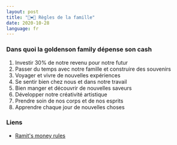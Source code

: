 ```yaml
---
layout: post
title: "👩‍❤️‍👨 Règles de la famille"
date: 2020-10-28
language: fr
---
```


### Dans quoi la goldenson family dépense son cash

1. Investir 30% de notre revenu pour notre futur
2. Passer du temps avec notre famille et construire des souvenirs
3. Voyager et vivre de nouvelles expériences
4. Se sentir bien chez nous et dans notre travail
5. Bien manger et découvrir de nouvelles saveurs
6. Développer notre créativité artistique
7. Prendre soin de nos corps et de nos esprits
8. Apprendre chaque jour de nouvelles choses

### Liens

- [Ramit's money rules](https://twitter.com/ramit/status/1321552709640613892/photo/1)
